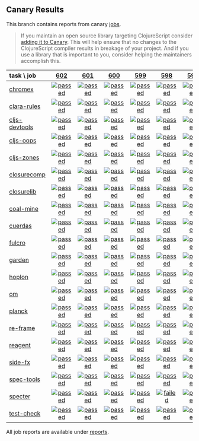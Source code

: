## Canary Results

This branch contains reports from canary [jobs](https://github.com/cljs-oss/canary/tree/jobs).

> If you maintain an open source library targeting ClojureScript consider [adding it to Canary](https://github.com/cljs-oss/canary/tree/master#how-to-participate). This will help ensure that no changes to the ClojureScript compiler results in breakage of your project. And if you use a library that is important to you, consider helping the maintainers accomplish this.

[//]: # (begin_overview_table)

| task \ job | <a href="reports/2018/10/03/job-000602-1.10.425-e6761be" title="job #602 finished on 2018-10-03">602</a> | <a href="reports/2018/10/03/job-000601-1.10.424-6eedd0a" title="job #601 finished on 2018-10-03">601</a> | <a href="reports/2018/10/02/job-000600-1.10.424-6eedd0a" title="job #600 finished on 2018-10-02">600</a> | <a href="reports/2018/10/01/job-000599-1.10.424-6eedd0a" title="job #599 finished on 2018-10-01">599</a> | <a href="reports/2018/09/30/job-000598-1.10.424-6eedd0a" title="job #598 finished on 2018-09-30">598</a> | <a href="reports/2018/09/29/job-000597-1.10.424-6eedd0a" title="job #597 finished on 2018-09-29">597</a> | <a href="reports/2018/09/28/job-000596-1.10.422-6062744" title="job #596 finished on 2018-09-28">596</a> | <a href="reports/2018/09/27/job-000595-1.10.423-e847c5b" title="job #595 finished on 2018-09-27">595</a> | <a href="reports/2018/09/27/job-000594-1.10.422-6062744" title="job #594 finished on 2018-09-27">594</a> | <a href="reports/2018/09/26/job-000593-1.10.423-60d427c" title="job #593 finished on 2018-09-26">593</a> |
| :--- | :---: | :---: | :---: | :---: | :---: | :---: | :---: | :---: | :---: | :---: |
| [chromex](https://github.com/binaryage/chromex) | <a href="reports/2018/10/03/job-000602-1.10.425-e6761be#-chromex"><img title="passed" src="http://box.binaryage.com/s-passed.svg"><a> | <a href="reports/2018/10/03/job-000601-1.10.424-6eedd0a#-chromex"><img title="passed" src="http://box.binaryage.com/s-passed.svg"><a> | <a href="reports/2018/10/02/job-000600-1.10.424-6eedd0a#-chromex"><img title="passed" src="http://box.binaryage.com/s-passed.svg"><a> | <a href="reports/2018/10/01/job-000599-1.10.424-6eedd0a#-chromex"><img title="passed" src="http://box.binaryage.com/s-passed.svg"><a> | <a href="reports/2018/09/30/job-000598-1.10.424-6eedd0a#-chromex"><img title="passed" src="http://box.binaryage.com/s-passed.svg"><a> | <a href="reports/2018/09/29/job-000597-1.10.424-6eedd0a#-chromex"><img title="passed" src="http://box.binaryage.com/s-passed.svg"><a> | <a href="reports/2018/09/28/job-000596-1.10.422-6062744#-chromex"><img title="passed" src="http://box.binaryage.com/s-passed.svg"><a> | <a href="reports/2018/09/27/job-000595-1.10.423-e847c5b#-chromex"><img title="passed" src="http://box.binaryage.com/s-passed.svg"><a> | <a href="reports/2018/09/27/job-000594-1.10.422-6062744#-chromex"><img title="passed" src="http://box.binaryage.com/s-passed.svg"><a> | <a href="reports/2018/09/26/job-000593-1.10.423-60d427c#-chromex"><img title="passed" src="http://box.binaryage.com/s-passed.svg"><a> |
| [clara-rules](https://github.com/cerner/clara-rules) | <a href="reports/2018/10/03/job-000602-1.10.425-e6761be#-clara-rules"><img title="passed" src="http://box.binaryage.com/s-passed.svg"><a> | <a href="reports/2018/10/03/job-000601-1.10.424-6eedd0a#-clara-rules"><img title="passed" src="http://box.binaryage.com/s-passed.svg"><a> | <a href="reports/2018/10/02/job-000600-1.10.424-6eedd0a#-clara-rules"><img title="passed" src="http://box.binaryage.com/s-passed.svg"><a> | <a href="reports/2018/10/01/job-000599-1.10.424-6eedd0a#-clara-rules"><img title="passed" src="http://box.binaryage.com/s-passed.svg"><a> | <a href="reports/2018/09/30/job-000598-1.10.424-6eedd0a#-clara-rules"><img title="passed" src="http://box.binaryage.com/s-passed.svg"><a> | <a href="reports/2018/09/29/job-000597-1.10.424-6eedd0a#-clara-rules"><img title="passed" src="http://box.binaryage.com/s-passed.svg"><a> | <a href="reports/2018/09/28/job-000596-1.10.422-6062744#-clara-rules"><img title="passed" src="http://box.binaryage.com/s-passed.svg"><a> | <a href="reports/2018/09/27/job-000595-1.10.423-e847c5b#-clara-rules"><img title="passed" src="http://box.binaryage.com/s-passed.svg"><a> | <a href="reports/2018/09/27/job-000594-1.10.422-6062744#-clara-rules"><img title="passed" src="http://box.binaryage.com/s-passed.svg"><a> | <a href="reports/2018/09/26/job-000593-1.10.423-60d427c#-clara-rules"><img title="passed" src="http://box.binaryage.com/s-passed.svg"><a> |
| [cljs-devtools](https://github.com/binaryage/cljs-devtools) | <a href="reports/2018/10/03/job-000602-1.10.425-e6761be#-cljs-devtools"><img title="passed" src="http://box.binaryage.com/s-passed.svg"><a> | <a href="reports/2018/10/03/job-000601-1.10.424-6eedd0a#-cljs-devtools"><img title="passed" src="http://box.binaryage.com/s-passed.svg"><a> | <a href="reports/2018/10/02/job-000600-1.10.424-6eedd0a#-cljs-devtools"><img title="passed" src="http://box.binaryage.com/s-passed.svg"><a> | <a href="reports/2018/10/01/job-000599-1.10.424-6eedd0a#-cljs-devtools"><img title="passed" src="http://box.binaryage.com/s-passed.svg"><a> | <a href="reports/2018/09/30/job-000598-1.10.424-6eedd0a#-cljs-devtools"><img title="passed" src="http://box.binaryage.com/s-passed.svg"><a> | <a href="reports/2018/09/29/job-000597-1.10.424-6eedd0a#-cljs-devtools"><img title="passed" src="http://box.binaryage.com/s-passed.svg"><a> | <a href="reports/2018/09/28/job-000596-1.10.422-6062744#-cljs-devtools"><img title="passed" src="http://box.binaryage.com/s-passed.svg"><a> | <a href="reports/2018/09/27/job-000595-1.10.423-e847c5b#-cljs-devtools"><img title="failed" src="http://box.binaryage.com/s-failed.svg"><a> | <a href="reports/2018/09/27/job-000594-1.10.422-6062744#-cljs-devtools"><img title="passed" src="http://box.binaryage.com/s-passed.svg"><a> | <a href="reports/2018/09/26/job-000593-1.10.423-60d427c#-cljs-devtools"><img title="passed" src="http://box.binaryage.com/s-passed.svg"><a> |
| [cljs-oops](https://github.com/binaryage/cljs-oops) | <a href="reports/2018/10/03/job-000602-1.10.425-e6761be#-cljs-oops"><img title="passed" src="http://box.binaryage.com/s-passed.svg"><a> | <a href="reports/2018/10/03/job-000601-1.10.424-6eedd0a#-cljs-oops"><img title="passed" src="http://box.binaryage.com/s-passed.svg"><a> | <a href="reports/2018/10/02/job-000600-1.10.424-6eedd0a#-cljs-oops"><img title="passed" src="http://box.binaryage.com/s-passed.svg"><a> | <a href="reports/2018/10/01/job-000599-1.10.424-6eedd0a#-cljs-oops"><img title="passed" src="http://box.binaryage.com/s-passed.svg"><a> | <a href="reports/2018/09/30/job-000598-1.10.424-6eedd0a#-cljs-oops"><img title="passed" src="http://box.binaryage.com/s-passed.svg"><a> | <a href="reports/2018/09/29/job-000597-1.10.424-6eedd0a#-cljs-oops"><img title="passed" src="http://box.binaryage.com/s-passed.svg"><a> | <a href="reports/2018/09/28/job-000596-1.10.422-6062744#-cljs-oops"><img title="passed" src="http://box.binaryage.com/s-passed.svg"><a> | <a href="reports/2018/09/27/job-000595-1.10.423-e847c5b#-cljs-oops"><img title="passed" src="http://box.binaryage.com/s-passed.svg"><a> | <a href="reports/2018/09/27/job-000594-1.10.422-6062744#-cljs-oops"><img title="passed" src="http://box.binaryage.com/s-passed.svg"><a> | <a href="reports/2018/09/26/job-000593-1.10.423-60d427c#-cljs-oops"><img title="passed" src="http://box.binaryage.com/s-passed.svg"><a> |
| [cljs-zones](https://github.com/binaryage/cljs-zones) | <a href="reports/2018/10/03/job-000602-1.10.425-e6761be#-cljs-zones"><img title="passed" src="http://box.binaryage.com/s-passed.svg"><a> | <a href="reports/2018/10/03/job-000601-1.10.424-6eedd0a#-cljs-zones"><img title="passed" src="http://box.binaryage.com/s-passed.svg"><a> | <a href="reports/2018/10/02/job-000600-1.10.424-6eedd0a#-cljs-zones"><img title="passed" src="http://box.binaryage.com/s-passed.svg"><a> | <a href="reports/2018/10/01/job-000599-1.10.424-6eedd0a#-cljs-zones"><img title="passed" src="http://box.binaryage.com/s-passed.svg"><a> | <a href="reports/2018/09/30/job-000598-1.10.424-6eedd0a#-cljs-zones"><img title="passed" src="http://box.binaryage.com/s-passed.svg"><a> | <a href="reports/2018/09/29/job-000597-1.10.424-6eedd0a#-cljs-zones"><img title="passed" src="http://box.binaryage.com/s-passed.svg"><a> | <a href="reports/2018/09/28/job-000596-1.10.422-6062744#-cljs-zones"><img title="passed" src="http://box.binaryage.com/s-passed.svg"><a> | <a href="reports/2018/09/27/job-000595-1.10.423-e847c5b#-cljs-zones"><img title="passed" src="http://box.binaryage.com/s-passed.svg"><a> | <a href="reports/2018/09/27/job-000594-1.10.422-6062744#-cljs-zones"><img title="passed" src="http://box.binaryage.com/s-passed.svg"><a> | <a href="reports/2018/09/26/job-000593-1.10.423-60d427c#-cljs-zones"><img title="passed" src="http://box.binaryage.com/s-passed.svg"><a> |
| [closurecomp](https://github.com/mfikes/closurecomp) | <a href="reports/2018/10/03/job-000602-1.10.425-e6761be#-closurecomp"><img title="passed" src="http://box.binaryage.com/s-passed.svg"><a> | <a href="reports/2018/10/03/job-000601-1.10.424-6eedd0a#-closurecomp"><img title="passed" src="http://box.binaryage.com/s-passed.svg"><a> | <a href="reports/2018/10/02/job-000600-1.10.424-6eedd0a#-closurecomp"><img title="passed" src="http://box.binaryage.com/s-passed.svg"><a> | <a href="reports/2018/10/01/job-000599-1.10.424-6eedd0a#-closurecomp"><img title="passed" src="http://box.binaryage.com/s-passed.svg"><a> | <a href="reports/2018/09/30/job-000598-1.10.424-6eedd0a#-closurecomp"><img title="passed" src="http://box.binaryage.com/s-passed.svg"><a> | <a href="reports/2018/09/29/job-000597-1.10.424-6eedd0a#-closurecomp"><img title="passed" src="http://box.binaryage.com/s-passed.svg"><a> | <a href="reports/2018/09/28/job-000596-1.10.422-6062744#-closurecomp"><img title="unknown" src="http://box.binaryage.com/s-unknown.svg"><a> | <a href="reports/2018/09/27/job-000595-1.10.423-e847c5b#-closurecomp"><img title="passed" src="http://box.binaryage.com/s-passed.svg"><a> | <a href="reports/2018/09/27/job-000594-1.10.422-6062744#-closurecomp"><img title="passed" src="http://box.binaryage.com/s-passed.svg"><a> | <a href="reports/2018/09/26/job-000593-1.10.423-60d427c#-closurecomp"><img title="passed" src="http://box.binaryage.com/s-passed.svg"><a> |
| [closurelib](https://github.com/mfikes/closurelib) | <a href="reports/2018/10/03/job-000602-1.10.425-e6761be#-closurelib"><img title="passed" src="http://box.binaryage.com/s-passed.svg"><a> | <a href="reports/2018/10/03/job-000601-1.10.424-6eedd0a#-closurelib"><img title="passed" src="http://box.binaryage.com/s-passed.svg"><a> | <a href="reports/2018/10/02/job-000600-1.10.424-6eedd0a#-closurelib"><img title="passed" src="http://box.binaryage.com/s-passed.svg"><a> | <a href="reports/2018/10/01/job-000599-1.10.424-6eedd0a#-closurelib"><img title="passed" src="http://box.binaryage.com/s-passed.svg"><a> | <a href="reports/2018/09/30/job-000598-1.10.424-6eedd0a#-closurelib"><img title="passed" src="http://box.binaryage.com/s-passed.svg"><a> | <a href="reports/2018/09/29/job-000597-1.10.424-6eedd0a#-closurelib"><img title="passed" src="http://box.binaryage.com/s-passed.svg"><a> | <a href="reports/2018/09/28/job-000596-1.10.422-6062744#-closurelib"><img title="passed" src="http://box.binaryage.com/s-passed.svg"><a> | <a href="reports/2018/09/27/job-000595-1.10.423-e847c5b#-closurelib"><img title="passed" src="http://box.binaryage.com/s-passed.svg"><a> | <a href="reports/2018/09/27/job-000594-1.10.422-6062744#-closurelib"><img title="passed" src="http://box.binaryage.com/s-passed.svg"><a> | <a href="reports/2018/09/26/job-000593-1.10.423-60d427c#-closurelib"><img title="passed" src="http://box.binaryage.com/s-passed.svg"><a> |
| [coal-mine](https://github.com/mfikes/coal-mine) | <a href="reports/2018/10/03/job-000602-1.10.425-e6761be#-coal-mine"><img title="passed" src="http://box.binaryage.com/s-passed.svg"><a> | <a href="reports/2018/10/03/job-000601-1.10.424-6eedd0a#-coal-mine"><img title="passed" src="http://box.binaryage.com/s-passed.svg"><a> | <a href="reports/2018/10/02/job-000600-1.10.424-6eedd0a#-coal-mine"><img title="passed" src="http://box.binaryage.com/s-passed.svg"><a> | <a href="reports/2018/10/01/job-000599-1.10.424-6eedd0a#-coal-mine"><img title="passed" src="http://box.binaryage.com/s-passed.svg"><a> | <a href="reports/2018/09/30/job-000598-1.10.424-6eedd0a#-coal-mine"><img title="passed" src="http://box.binaryage.com/s-passed.svg"><a> | <a href="reports/2018/09/29/job-000597-1.10.424-6eedd0a#-coal-mine"><img title="passed" src="http://box.binaryage.com/s-passed.svg"><a> | <a href="reports/2018/09/28/job-000596-1.10.422-6062744#-coal-mine"><img title="passed" src="http://box.binaryage.com/s-passed.svg"><a> | <a href="reports/2018/09/27/job-000595-1.10.423-e847c5b#-coal-mine"><img title="unknown" src="http://box.binaryage.com/s-unknown.svg"><a> | <a href="reports/2018/09/27/job-000594-1.10.422-6062744#-coal-mine"><img title="passed" src="http://box.binaryage.com/s-passed.svg"><a> | <a href="reports/2018/09/26/job-000593-1.10.423-60d427c#-coal-mine"><img title="passed" src="http://box.binaryage.com/s-passed.svg"><a> |
| [cuerdas](https://github.com/funcool/cuerdas) | <a href="reports/2018/10/03/job-000602-1.10.425-e6761be#-cuerdas"><img title="passed" src="http://box.binaryage.com/s-passed.svg"><a> | <a href="reports/2018/10/03/job-000601-1.10.424-6eedd0a#-cuerdas"><img title="passed" src="http://box.binaryage.com/s-passed.svg"><a> | <a href="reports/2018/10/02/job-000600-1.10.424-6eedd0a#-cuerdas"><img title="passed" src="http://box.binaryage.com/s-passed.svg"><a> | <a href="reports/2018/10/01/job-000599-1.10.424-6eedd0a#-cuerdas"><img title="passed" src="http://box.binaryage.com/s-passed.svg"><a> | <a href="reports/2018/09/30/job-000598-1.10.424-6eedd0a#-cuerdas"><img title="passed" src="http://box.binaryage.com/s-passed.svg"><a> | <a href="reports/2018/09/29/job-000597-1.10.424-6eedd0a#-cuerdas"><img title="passed" src="http://box.binaryage.com/s-passed.svg"><a> | <a href="reports/2018/09/28/job-000596-1.10.422-6062744#-cuerdas"><img title="passed" src="http://box.binaryage.com/s-passed.svg"><a> | <a href="reports/2018/09/27/job-000595-1.10.423-e847c5b#-cuerdas"><img title="passed" src="http://box.binaryage.com/s-passed.svg"><a> | <a href="reports/2018/09/27/job-000594-1.10.422-6062744#-cuerdas"><img title="passed" src="http://box.binaryage.com/s-passed.svg"><a> | <a href="reports/2018/09/26/job-000593-1.10.423-60d427c#-cuerdas"><img title="passed" src="http://box.binaryage.com/s-passed.svg"><a> |
| [fulcro](https://github.com/fulcrologic/fulcro) | <a href="reports/2018/10/03/job-000602-1.10.425-e6761be#-fulcro"><img title="passed" src="http://box.binaryage.com/s-passed.svg"><a> | <a href="reports/2018/10/03/job-000601-1.10.424-6eedd0a#-fulcro"><img title="passed" src="http://box.binaryage.com/s-passed.svg"><a> | <a href="reports/2018/10/02/job-000600-1.10.424-6eedd0a#-fulcro"><img title="passed" src="http://box.binaryage.com/s-passed.svg"><a> | <a href="reports/2018/10/01/job-000599-1.10.424-6eedd0a#-fulcro"><img title="passed" src="http://box.binaryage.com/s-passed.svg"><a> | <a href="reports/2018/09/30/job-000598-1.10.424-6eedd0a#-fulcro"><img title="passed" src="http://box.binaryage.com/s-passed.svg"><a> | <a href="reports/2018/09/29/job-000597-1.10.424-6eedd0a#-fulcro"><img title="passed" src="http://box.binaryage.com/s-passed.svg"><a> | <a href="reports/2018/09/28/job-000596-1.10.422-6062744#-fulcro"><img title="passed" src="http://box.binaryage.com/s-passed.svg"><a> | <a href="reports/2018/09/27/job-000595-1.10.423-e847c5b#-fulcro"><img title="passed" src="http://box.binaryage.com/s-passed.svg"><a> | <a href="reports/2018/09/27/job-000594-1.10.422-6062744#-fulcro"><img title="passed" src="http://box.binaryage.com/s-passed.svg"><a> | <a href="reports/2018/09/26/job-000593-1.10.423-60d427c#-fulcro"><img title="passed" src="http://box.binaryage.com/s-passed.svg"><a> |
| [garden](https://github.com/noprompt/garden) | <a href="reports/2018/10/03/job-000602-1.10.425-e6761be#-garden"><img title="passed" src="http://box.binaryage.com/s-passed.svg"><a> | <a href="reports/2018/10/03/job-000601-1.10.424-6eedd0a#-garden"><img title="passed" src="http://box.binaryage.com/s-passed.svg"><a> | <a href="reports/2018/10/02/job-000600-1.10.424-6eedd0a#-garden"><img title="passed" src="http://box.binaryage.com/s-passed.svg"><a> | <a href="reports/2018/10/01/job-000599-1.10.424-6eedd0a#-garden"><img title="passed" src="http://box.binaryage.com/s-passed.svg"><a> | <a href="reports/2018/09/30/job-000598-1.10.424-6eedd0a#-garden"><img title="passed" src="http://box.binaryage.com/s-passed.svg"><a> | <a href="reports/2018/09/29/job-000597-1.10.424-6eedd0a#-garden"><img title="passed" src="http://box.binaryage.com/s-passed.svg"><a> | <a href="reports/2018/09/28/job-000596-1.10.422-6062744#-garden"><img title="passed" src="http://box.binaryage.com/s-passed.svg"><a> | <a href="reports/2018/09/27/job-000595-1.10.423-e847c5b#-garden"><img title="passed" src="http://box.binaryage.com/s-passed.svg"><a> | <a href="reports/2018/09/27/job-000594-1.10.422-6062744#-garden"><img title="passed" src="http://box.binaryage.com/s-passed.svg"><a> | <a href="reports/2018/09/26/job-000593-1.10.423-60d427c#-garden"><img title="passed" src="http://box.binaryage.com/s-passed.svg"><a> |
| [hoplon](https://github.com/hoplon/hoplon) | <a href="reports/2018/10/03/job-000602-1.10.425-e6761be#-hoplon"><img title="passed" src="http://box.binaryage.com/s-passed.svg"><a> | <a href="reports/2018/10/03/job-000601-1.10.424-6eedd0a#-hoplon"><img title="passed" src="http://box.binaryage.com/s-passed.svg"><a> | <a href="reports/2018/10/02/job-000600-1.10.424-6eedd0a#-hoplon"><img title="passed" src="http://box.binaryage.com/s-passed.svg"><a> | <a href="reports/2018/10/01/job-000599-1.10.424-6eedd0a#-hoplon"><img title="passed" src="http://box.binaryage.com/s-passed.svg"><a> | <a href="reports/2018/09/30/job-000598-1.10.424-6eedd0a#-hoplon"><img title="passed" src="http://box.binaryage.com/s-passed.svg"><a> | <a href="reports/2018/09/29/job-000597-1.10.424-6eedd0a#-hoplon"><img title="passed" src="http://box.binaryage.com/s-passed.svg"><a> | <a href="reports/2018/09/28/job-000596-1.10.422-6062744#-hoplon"><img title="passed" src="http://box.binaryage.com/s-passed.svg"><a> | <a href="reports/2018/09/27/job-000595-1.10.423-e847c5b#-hoplon"><img title="passed" src="http://box.binaryage.com/s-passed.svg"><a> | <a href="reports/2018/09/27/job-000594-1.10.422-6062744#-hoplon"><img title="passed" src="http://box.binaryage.com/s-passed.svg"><a> | <a href="reports/2018/09/26/job-000593-1.10.423-60d427c#-hoplon"><img title="passed" src="http://box.binaryage.com/s-passed.svg"><a> |
| [om](https://github.com/omcljs/om) | <a href="reports/2018/10/03/job-000602-1.10.425-e6761be#-om"><img title="passed" src="http://box.binaryage.com/s-passed.svg"><a> | <a href="reports/2018/10/03/job-000601-1.10.424-6eedd0a#-om"><img title="passed" src="http://box.binaryage.com/s-passed.svg"><a> | <a href="reports/2018/10/02/job-000600-1.10.424-6eedd0a#-om"><img title="passed" src="http://box.binaryage.com/s-passed.svg"><a> | <a href="reports/2018/10/01/job-000599-1.10.424-6eedd0a#-om"><img title="passed" src="http://box.binaryage.com/s-passed.svg"><a> | <a href="reports/2018/09/30/job-000598-1.10.424-6eedd0a#-om"><img title="passed" src="http://box.binaryage.com/s-passed.svg"><a> | <a href="reports/2018/09/29/job-000597-1.10.424-6eedd0a#-om"><img title="passed" src="http://box.binaryage.com/s-passed.svg"><a> | <a href="reports/2018/09/28/job-000596-1.10.422-6062744#-om"><img title="passed" src="http://box.binaryage.com/s-passed.svg"><a> | <a href="reports/2018/09/27/job-000595-1.10.423-e847c5b#-om"><img title="passed" src="http://box.binaryage.com/s-passed.svg"><a> | <a href="reports/2018/09/27/job-000594-1.10.422-6062744#-om"><img title="passed" src="http://box.binaryage.com/s-passed.svg"><a> | <a href="reports/2018/09/26/job-000593-1.10.423-60d427c#-om"><img title="passed" src="http://box.binaryage.com/s-passed.svg"><a> |
| [planck](https://github.com/planck-repl/planck) | <a href="reports/2018/10/03/job-000602-1.10.425-e6761be#-planck"><img title="passed" src="http://box.binaryage.com/s-passed.svg"><a> | <a href="reports/2018/10/03/job-000601-1.10.424-6eedd0a#-planck"><img title="passed" src="http://box.binaryage.com/s-passed.svg"><a> | <a href="reports/2018/10/02/job-000600-1.10.424-6eedd0a#-planck"><img title="passed" src="http://box.binaryage.com/s-passed.svg"><a> | <a href="reports/2018/10/01/job-000599-1.10.424-6eedd0a#-planck"><img title="passed" src="http://box.binaryage.com/s-passed.svg"><a> | <a href="reports/2018/09/30/job-000598-1.10.424-6eedd0a#-planck"><img title="passed" src="http://box.binaryage.com/s-passed.svg"><a> | <a href="reports/2018/09/29/job-000597-1.10.424-6eedd0a#-planck"><img title="passed" src="http://box.binaryage.com/s-passed.svg"><a> | <a href="reports/2018/09/28/job-000596-1.10.422-6062744#-planck"><img title="passed" src="http://box.binaryage.com/s-passed.svg"><a> | <a href="reports/2018/09/27/job-000595-1.10.423-e847c5b#-planck"><img title="passed" src="http://box.binaryage.com/s-passed.svg"><a> | <a href="reports/2018/09/27/job-000594-1.10.422-6062744#-planck"><img title="passed" src="http://box.binaryage.com/s-passed.svg"><a> | <a href="reports/2018/09/26/job-000593-1.10.423-60d427c#-planck"><img title="passed" src="http://box.binaryage.com/s-passed.svg"><a> |
| [re-frame](https://github.com/Day8/re-frame) | <a href="reports/2018/10/03/job-000602-1.10.425-e6761be#-re-frame"><img title="passed" src="http://box.binaryage.com/s-passed.svg"><a> | <a href="reports/2018/10/03/job-000601-1.10.424-6eedd0a#-re-frame"><img title="passed" src="http://box.binaryage.com/s-passed.svg"><a> | <a href="reports/2018/10/02/job-000600-1.10.424-6eedd0a#-re-frame"><img title="passed" src="http://box.binaryage.com/s-passed.svg"><a> | <a href="reports/2018/10/01/job-000599-1.10.424-6eedd0a#-re-frame"><img title="passed" src="http://box.binaryage.com/s-passed.svg"><a> | <a href="reports/2018/09/30/job-000598-1.10.424-6eedd0a#-re-frame"><img title="passed" src="http://box.binaryage.com/s-passed.svg"><a> | <a href="reports/2018/09/29/job-000597-1.10.424-6eedd0a#-re-frame"><img title="passed" src="http://box.binaryage.com/s-passed.svg"><a> | <a href="reports/2018/09/28/job-000596-1.10.422-6062744#-re-frame"><img title="passed" src="http://box.binaryage.com/s-passed.svg"><a> | <a href="reports/2018/09/27/job-000595-1.10.423-e847c5b#-re-frame"><img title="passed" src="http://box.binaryage.com/s-passed.svg"><a> | <a href="reports/2018/09/27/job-000594-1.10.422-6062744#-re-frame"><img title="passed" src="http://box.binaryage.com/s-passed.svg"><a> | <a href="reports/2018/09/26/job-000593-1.10.423-60d427c#-re-frame"><img title="passed" src="http://box.binaryage.com/s-passed.svg"><a> |
| [reagent](https://github.com/reagent-project/reagent) | <a href="reports/2018/10/03/job-000602-1.10.425-e6761be#-reagent"><img title="passed" src="http://box.binaryage.com/s-passed.svg"><a> | <a href="reports/2018/10/03/job-000601-1.10.424-6eedd0a#-reagent"><img title="passed" src="http://box.binaryage.com/s-passed.svg"><a> | <a href="reports/2018/10/02/job-000600-1.10.424-6eedd0a#-reagent"><img title="passed" src="http://box.binaryage.com/s-passed.svg"><a> | <a href="reports/2018/10/01/job-000599-1.10.424-6eedd0a#-reagent"><img title="passed" src="http://box.binaryage.com/s-passed.svg"><a> | <a href="reports/2018/09/30/job-000598-1.10.424-6eedd0a#-reagent"><img title="passed" src="http://box.binaryage.com/s-passed.svg"><a> | <a href="reports/2018/09/29/job-000597-1.10.424-6eedd0a#-reagent"><img title="passed" src="http://box.binaryage.com/s-passed.svg"><a> | <a href="reports/2018/09/28/job-000596-1.10.422-6062744#-reagent"><img title="passed" src="http://box.binaryage.com/s-passed.svg"><a> | <a href="reports/2018/09/27/job-000595-1.10.423-e847c5b#-reagent"><img title="passed" src="http://box.binaryage.com/s-passed.svg"><a> | <a href="reports/2018/09/27/job-000594-1.10.422-6062744#-reagent"><img title="passed" src="http://box.binaryage.com/s-passed.svg"><a> | <a href="reports/2018/09/26/job-000593-1.10.423-60d427c#-reagent"><img title="passed" src="http://box.binaryage.com/s-passed.svg"><a> |
| [side-fx](https://github.com/cljsrn/side-fx) | <a href="reports/2018/10/03/job-000602-1.10.425-e6761be#-side-fx"><img title="passed" src="http://box.binaryage.com/s-passed.svg"><a> | <a href="reports/2018/10/03/job-000601-1.10.424-6eedd0a#-side-fx"><img title="passed" src="http://box.binaryage.com/s-passed.svg"><a> | <a href="reports/2018/10/02/job-000600-1.10.424-6eedd0a#-side-fx"><img title="passed" src="http://box.binaryage.com/s-passed.svg"><a> | <a href="reports/2018/10/01/job-000599-1.10.424-6eedd0a#-side-fx"><img title="passed" src="http://box.binaryage.com/s-passed.svg"><a> | <a href="reports/2018/09/30/job-000598-1.10.424-6eedd0a#-side-fx"><img title="passed" src="http://box.binaryage.com/s-passed.svg"><a> | <a href="reports/2018/09/29/job-000597-1.10.424-6eedd0a#-side-fx"><img title="passed" src="http://box.binaryage.com/s-passed.svg"><a> | <a href="reports/2018/09/28/job-000596-1.10.422-6062744#-side-fx"><img title="passed" src="http://box.binaryage.com/s-passed.svg"><a> | <a href="reports/2018/09/27/job-000595-1.10.423-e847c5b#-side-fx"><img title="passed" src="http://box.binaryage.com/s-passed.svg"><a> | <a href="reports/2018/09/27/job-000594-1.10.422-6062744#-side-fx"><img title="passed" src="http://box.binaryage.com/s-passed.svg"><a> | <a href="reports/2018/09/26/job-000593-1.10.423-60d427c#-side-fx"><img title="passed" src="http://box.binaryage.com/s-passed.svg"><a> |
| [spec-tools](https://github.com/metosin/spec-tools) | <a href="reports/2018/10/03/job-000602-1.10.425-e6761be#-spec-tools"><img title="passed" src="http://box.binaryage.com/s-passed.svg"><a> | <a href="reports/2018/10/03/job-000601-1.10.424-6eedd0a#-spec-tools"><img title="passed" src="http://box.binaryage.com/s-passed.svg"><a> | <a href="reports/2018/10/02/job-000600-1.10.424-6eedd0a#-spec-tools"><img title="passed" src="http://box.binaryage.com/s-passed.svg"><a> | <a href="reports/2018/10/01/job-000599-1.10.424-6eedd0a#-spec-tools"><img title="passed" src="http://box.binaryage.com/s-passed.svg"><a> | <a href="reports/2018/09/30/job-000598-1.10.424-6eedd0a#-spec-tools"><img title="passed" src="http://box.binaryage.com/s-passed.svg"><a> | <a href="reports/2018/09/29/job-000597-1.10.424-6eedd0a#-spec-tools"><img title="passed" src="http://box.binaryage.com/s-passed.svg"><a> | <a href="reports/2018/09/28/job-000596-1.10.422-6062744#-spec-tools"><img title="passed" src="http://box.binaryage.com/s-passed.svg"><a> | <a href="reports/2018/09/27/job-000595-1.10.423-e847c5b#-spec-tools"><img title="passed" src="http://box.binaryage.com/s-passed.svg"><a> | <a href="reports/2018/09/27/job-000594-1.10.422-6062744#-spec-tools"><img title="passed" src="http://box.binaryage.com/s-passed.svg"><a> | <a href="reports/2018/09/26/job-000593-1.10.423-60d427c#-spec-tools"><img title="passed" src="http://box.binaryage.com/s-passed.svg"><a> |
| [specter](https://github.com/nathanmarz/specter) | <a href="reports/2018/10/03/job-000602-1.10.425-e6761be#-specter"><img title="passed" src="http://box.binaryage.com/s-passed.svg"><a> | <a href="reports/2018/10/03/job-000601-1.10.424-6eedd0a#-specter"><img title="passed" src="http://box.binaryage.com/s-passed.svg"><a> | <a href="reports/2018/10/02/job-000600-1.10.424-6eedd0a#-specter"><img title="passed" src="http://box.binaryage.com/s-passed.svg"><a> | <a href="reports/2018/10/01/job-000599-1.10.424-6eedd0a#-specter"><img title="passed" src="http://box.binaryage.com/s-passed.svg"><a> | <a href="reports/2018/09/30/job-000598-1.10.424-6eedd0a#-specter"><img title="failed" src="http://box.binaryage.com/s-failed.svg"><a> | <a href="reports/2018/09/29/job-000597-1.10.424-6eedd0a#-specter"><img title="passed" src="http://box.binaryage.com/s-passed.svg"><a> | <a href="reports/2018/09/28/job-000596-1.10.422-6062744#-specter"><img title="passed" src="http://box.binaryage.com/s-passed.svg"><a> | <a href="reports/2018/09/27/job-000595-1.10.423-e847c5b#-specter"><img title="passed" src="http://box.binaryage.com/s-passed.svg"><a> | <a href="reports/2018/09/27/job-000594-1.10.422-6062744#-specter"><img title="passed" src="http://box.binaryage.com/s-passed.svg"><a> | <a href="reports/2018/09/26/job-000593-1.10.423-60d427c#-specter"><img title="passed" src="http://box.binaryage.com/s-passed.svg"><a> |
| [test-check](https://github.com/clojure/test.check) | <a href="reports/2018/10/03/job-000602-1.10.425-e6761be#-test-check"><img title="passed" src="http://box.binaryage.com/s-passed.svg"><a> | <a href="reports/2018/10/03/job-000601-1.10.424-6eedd0a#-test-check"><img title="passed" src="http://box.binaryage.com/s-passed.svg"><a> | <a href="reports/2018/10/02/job-000600-1.10.424-6eedd0a#-test-check"><img title="passed" src="http://box.binaryage.com/s-passed.svg"><a> | <a href="reports/2018/10/01/job-000599-1.10.424-6eedd0a#-test-check"><img title="passed" src="http://box.binaryage.com/s-passed.svg"><a> | <a href="reports/2018/09/30/job-000598-1.10.424-6eedd0a#-test-check"><img title="passed" src="http://box.binaryage.com/s-passed.svg"><a> | <a href="reports/2018/09/29/job-000597-1.10.424-6eedd0a#-test-check"><img title="passed" src="http://box.binaryage.com/s-passed.svg"><a> | <a href="reports/2018/09/28/job-000596-1.10.422-6062744#-test-check"><img title="passed" src="http://box.binaryage.com/s-passed.svg"><a> | <a href="reports/2018/09/27/job-000595-1.10.423-e847c5b#-test-check"><img title="passed" src="http://box.binaryage.com/s-passed.svg"><a> | <a href="reports/2018/09/27/job-000594-1.10.422-6062744#-test-check"><img title="passed" src="http://box.binaryage.com/s-passed.svg"><a> | <a href="reports/2018/09/26/job-000593-1.10.423-60d427c#-test-check"><img title="passed" src="http://box.binaryage.com/s-passed.svg"><a> |

[//]: # (end_overview_table)

All job reports are available under [reports](reports).
